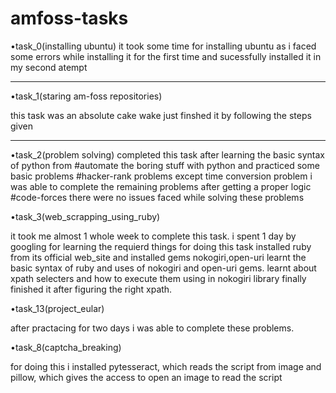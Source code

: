 # amfoss-tasks
•task_0(installing ubuntu)
it took some time for installing ubuntu as i faced some errors while installing it for the first time and sucessfully installed it in my second atempt

-----------------------------------------------------------------------------------------------------------------------------------
•task_1(staring am-foss repositories)

this task was an absolute cake wake just finshed it by following the steps given  

-----------------------------------------------------------------------------------------------------------------------------------
•task_2(problem solving)
completed this task after learning the basic syntax of python from  #automate the boring stuff with python and practiced some basic problems
#hacker-rank problems
except time conversion problem i was able to complete the remaining problems after getting a proper logic
#code-forces
there were no issues faced while solving these problems 

•task_3(web_scrapping_using_ruby)

it took me almost 1 whole week to complete this task. i spent 1 day by googling for learning the requierd things for doing this task
installed ruby  from its official web_site and installed gems nokogiri,open-uri learnt the basic syntax of ruby and  uses of nokogiri and open-uri gems. learnt about xpath selecters and how to execute them using in nokogiri library finally finished it after figuring the right xpath.

•task_13(project_eular)

after practacing for two days i was able to complete these problems.

•task_8(captcha_breaking)

for doing this i installed pytesseract, which reads the script from image and pillow, which gives the access to open an image to read the script

 
